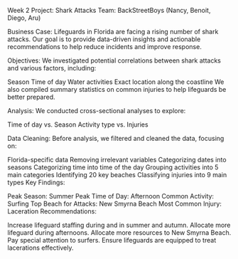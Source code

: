 Week 2 Project: Shark Attacks
Team: BackStreetBoys (Nancy, Benoit, Diego, Aru)

Business Case:
Lifeguards in Florida are facing a rising number of shark attacks. Our goal is to provide data-driven insights and actionable recommendations to help reduce incidents and improve response.

Objectives:
We investigated potential correlations between shark attacks and various factors, including:

Season
Time of day
Water activities
Exact location along the coastline
We also compiled summary statistics on common injuries to help lifeguards be better prepared.

Analysis:
We conducted cross-sectional analyses to explore:

Time of day vs. Season
Activity type vs. Injuries

Data Cleaning:
Before analysis, we filtered and cleaned the data, focusing on:

Florida-specific data
Removing irrelevant variables
Categorizing dates into seasons
Categorizing time into time of the day
Grouping activities into 5 main categories
Identifying 20 key beaches
Classifying injuries into 9 main types
Key Findings:

Peak Season: Summer
Peak Time of Day: Afternoon
Common Activity: Surfing
Top Beach for Attacks: New Smyrna Beach
Most Common Injury: Laceration
Recommendations:

Increase lifeguard staffing during and in summer and autumn.
Allocate more lifeguard during afternoons.
Allocate more resources to New Smyrna Beach.
Pay special attention to surfers.
Ensure lifeguards are equipped to treat lacerations effectively.
